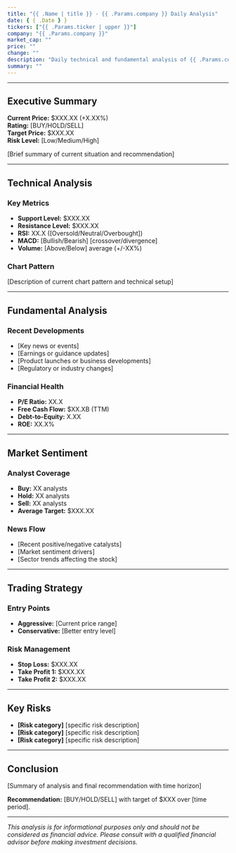 ```yaml
---
title: "{{ .Name | title }} - {{ .Params.company }} Daily Analysis"
date: { { .Date } }
tickers: ["{{ .Params.ticker | upper }}"]
company: "{{ .Params.company }}"
market_cap: ""
price: ""
change: ""
description: "Daily technical and fundamental analysis of {{ .Params.company }} ({{ .Params.ticker | upper }}) stock performance, market sentiment, and trading recommendations."
summary: ""
---
```


---

## Executive Summary

**Current Price:** $XXX.XX (+X.XX%)  
**Rating:** [BUY/HOLD/SELL]  
**Target Price:** $XXX.XX  
**Risk Level:** [Low/Medium/High]

[Brief summary of current situation and recommendation]

---

## Technical Analysis

### Key Metrics

- **Support Level:** $XXX.XX
- **Resistance Level:** $XXX.XX
- **RSI:** XX.X ([Oversold/Neutral/Overbought])
- **MACD:** [Bullish/Bearish] [crossover/divergence]
- **Volume:** [Above/Below] average (+/-XX%)

### Chart Pattern

[Description of current chart pattern and technical setup]

---

## Fundamental Analysis

### Recent Developments

- [Key news or events]
- [Earnings or guidance updates]
- [Product launches or business developments]
- [Regulatory or industry changes]

### Financial Health

- **P/E Ratio:** XX.X
- **Free Cash Flow:** $XX.XB (TTM)
- **Debt-to-Equity:** X.XX
- **ROE:** XX.X%

---

## Market Sentiment

### Analyst Coverage

- **Buy:** XX analysts
- **Hold:** XX analysts
- **Sell:** XX analysts
- **Average Target:** $XXX.XX

### News Flow

- [Recent positive/negative catalysts]
- [Market sentiment drivers]
- [Sector trends affecting the stock]

---

## Trading Strategy

### Entry Points

- **Aggressive:** [Current price range]
- **Conservative:** [Better entry level]

### Risk Management

- **Stop Loss:** $XXX.XX
- **Take Profit 1:** $XXX.XX
- **Take Profit 2:** $XXX.XX

---

## Key Risks

- **[Risk category]** [specific risk description]
- **[Risk category]** [specific risk description]
- **[Risk category]** [specific risk description]

---

## Conclusion

[Summary of analysis and final recommendation with time horizon]

**Recommendation:** [BUY/HOLD/SELL] with target of $XXX over [time period].

---

_This analysis is for informational purposes only and should not be considered as financial advice. Please consult with a qualified financial advisor before making investment decisions._
